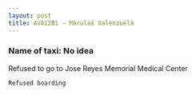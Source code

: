 ```yaml
---
layout: post
title: AVA1281 - Marulas Valenzuela
---
```


### Name of taxi: No idea

Refused to go to Jose Reyes Memorial Medical Center

```Refused boarding```
